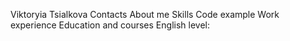 Viktoryia Tsialkova
Contacts
About me
Skills
Code example
Work experience
Education and courses
English level:

